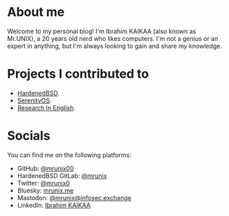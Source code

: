 # About me

Welcome to my personal blog! I'm Ibrahim KAIKAA (also known as Mr.UNIX), 
a 20 years old nerd who likes computers.
I'm not a genius or an expert in anything, but I'm always looking to gain and share my knowledge.

# Projects I contributed to

- [HardenedBSD](https://git.hardenedbsd.org/mrunix).
- [SerenityOS](https://github.com/SerenityOS/serenity/pulls?q=is%3Apr+author%3Amrunix00+is%3Aclosed).
- [Research In English](https://researchinenglish.com/about.html).

# Socials

You can find me on the following platforms:

- GitHub: [@mrunix00](https://github.com/mrunix00)
- HardenedBSD GitLab: [@mrunix](https://git.hardenedbsd.org/mrunix)
- Twitter: [@mrunix0](https://twitter.com/mrunix0)
- Bluesky: [mrunix.me](https://bsky.app/profile/mrunix.me)
- Mastodon: [@mrunix@infosec.exchange](https://infosec.exchange/@mrunix)
- LinkedIn: [Ibrahim KAIKAA](https://www.linkedin.com/in/ibrahimkaikaa/)

